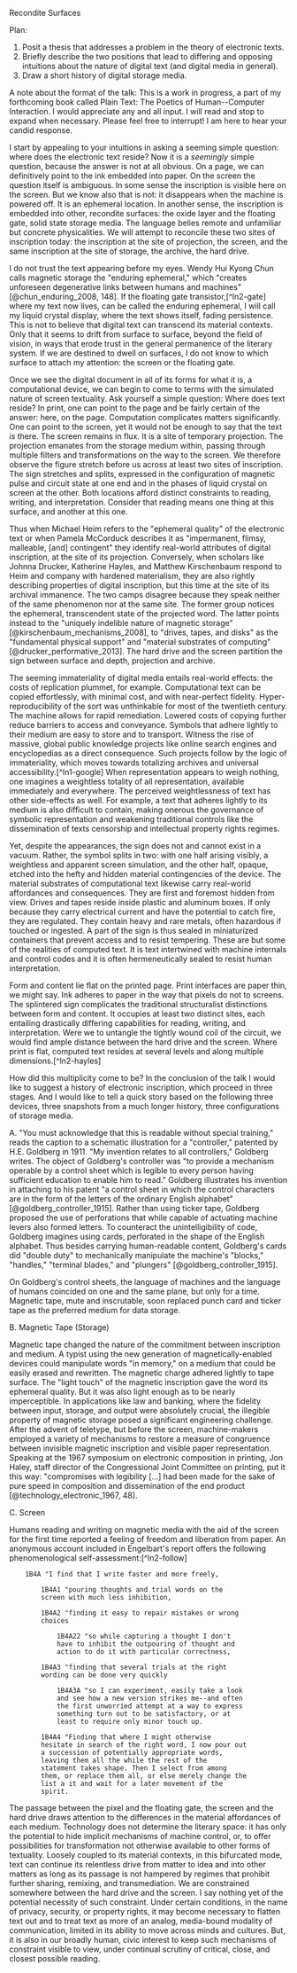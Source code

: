 Recondite Surfaces

Plan:

1. Posit a thesis that addresses a problem in the theory of electronic texts.
2. Briefly describe the two positions that lead to differing and opposing
intuitions about the nature of digital text (and digital media in general).
3. Draw a short history of digital storage media.

A note about the format of the talk: This is a work in progress, a part of my
forthcoming book called Plain Text: The Poetics of Human--Computer
Interaction. I would appreciate any and all input. I will read and stop to
expand when necessary. Please feel free to interrupt! I am here to hear your
candid response.

I start by appealing to your intuitions in asking a seeming simple question:
where does the electronic text reside? Now it is a *seemingly* simple
question, because the answer is not at all obvious. On a page, we can
definitively point to the ink embedded into paper. On the screen the question
itself is ambiguous. In some sense the inscription is visible here on the
screen. But we know also that is not: it disappears when the machine is
powered off. It is an ephemeral location. In another sense, the inscription is
embedded into other, recondite surfaces: the oxide layer and the floating
gate, solid state storage media. The language belies remote and unfamiliar but
concrete physicalities. We will attempt to reconcile these two sites of
inscription today: the inscription at the site of projection, the screen, and
the same inscription at the site of storage, the archive, the hard drive.

<!-- read from the text a bit -->

I do not trust the text appearing before my eyes. Wendy Hui Kyong Chun calls
magnetic storage the "enduring ephemeral," which "creates unforeseen
degenerative links between humans and machines" [@chun_enduring_2008, 148]. If
the floating gate transistor,[^ln2-gate] where my text now lives, can be called
the enduring ephemeral, I will call my liquid crystal display, where the text
shows itself, fading persistence. This is not to believe that digital text can
transcend its material contexts. Only that it seems to drift from surface to
surface, beyond the field of vision, in ways that erode trust in the general
permanence of the literary system. If we are destined to dwell on surfaces, I
do not know to which surface to attach my attention: the screen or the floating
gate.

Once we see the digital document in all of its forms for what it is, a
computational device, we can begin to come to terms with the simulated nature
of screen textuality. Ask yourself a simple question: Where does text reside?
In print, one can point to the page and be fairly certain of the answer: here,
on the page. Computation complicates matters significantly. One can point to
the screen, yet it would not be enough to say that the text *is* there. The
screen remains in flux. It is a site of temporary projection. The projection
emanates from the storage medium within, passing through multiple filters and
transformations on the way to the screen. We therefore observe the figure
stretch before us across at least two sites of inscription. The sign stretches
and splits, expressed in the configuration of magnetic pulse and circuit state
at one end and in the phases of liquid crystal on screen at the other. Both
locations afford distinct constraints to reading, writing, and interpretation.
Consider that reading means one thing at this surface, and another at this
one.

Thus when Michael Heim refers to the "ephemeral quality" of the electronic
text or when Pamela McCorduck describes it as "impermanent, flimsy, malleable,
[and] contingent" they identify real-world attributes of digital inscription,
at the site of its projection. Conversely, when scholars like Johnna Drucker,
Katherine Hayles, and Matthew Kirschenbaum respond to Heim and company with
hardened materialism, they are also rightly describing properties of digital
inscription, but this time at the site of its archival immanence. The two
camps disagree because they speak neither of the same phenomenon nor at the
same site. The former group notices the ephemeral, transcendent state of the
projected word. The latter points instead to the "uniquely indelible nature of
magnetic storage" [@kirschenbaum_mechanisms_2008], to "drives, tapes, and
disks" as the "fundamental physical support" and "material substrates of
computing" [@drucker_performative_2013]. The hard drive and the screen
partition the sign between surface and depth, projection and archive.

<!-- affordances, what can be done with -->

The seeming immateriality of digital media entails real-world effects: the
costs of replication plummet, for example. Computational text can be copied
effortlessly, with minimal cost, and with near-perfect fidelity.
Hyper-reproducibility of the sort was unthinkable for most of the twentieth
century. The machine allows for rapid remediation. Lowered costs of copying
further reduce barriers to access and conveyance. Symbols that adhere lightly
to their medium are easy to store and to transport. Witness the rise of
massive, global public knowledge projects like online search engines and
encyclopedias as a direct consequence. Such projects follow by the logic of
immateriality, which moves towards totalizing archives and universal
accessibility.[^ln1-google] When representation appears to weigh nothing, one
imagines a weightless totality of all representation, available immediately
and everywhere. The perceived weightlessness of text has other side-effects as
well. For example, a text that adheres lightly to its medium is also difficult
to contain, making onerous the governance of symbolic representation and
weakening traditional controls like the dissemination of texts censorship and
intellectual property rights regimes.

Yet, despite the appearances, the sign does not and cannot exist in a vacuum.
Rather, the symbol splits in two: with one half arising visibly, a weightless
and apparent screen simulation, and the other half, opaque, etched into the
hefty and hidden material contingencies of the device. The material substrates
of computational text likewise carry real-world affordances and consequences.
They are first and foremost hidden from view. Drives and tapes reside inside
plastic and aluminum boxes. If only because they carry electrical current and
have the potential to catch fire, they are regulated. <!--- there is a little
FCC statement somewhere ---> They contain heavy and rare metals, often
hazardous if touched or ingested. A part of the sign is thus sealed in
miniaturized containers that prevent access and to resist tempering. These are
but some of the realities of computed <!-- digital elextronic --> text. It is
text intertwined with machine internals and control codes and it is often
hermeneutically sealed to resist human interpretation.

Form and content lie flat on the printed page. Print interfaces are paper
thin, we might say. Ink adheres to paper in the way that pixels do not to
screens. The splintered sign complicates the traditional structuralist
distinctions between form and content. It occupies at least two distinct
sites, each entailing drastically differing capabilities for reading, writing,
and interpretation. Were we to untangle the tightly wound coil of the circuit,
we would find ample distance between the hard drive and the screen. Where
print is flat, computed text resides at several levels and along multiple
dimensions.[^ln2-hayles]

<!--- 8-12 MIN literal distance, a few inches to a few thousand miles, data is
in china the signal travels --->

How did this multiplicity come to be? In the conclusion of the talk I would
like to suggest a history of electronic inscription, which proceed in three
stages. And I would like to tell a quick story based on the following three
devices, three snapshots from a much longer history, three configurations of
storage media.

A. "You must acknowledge that this is readable without special training," reads
the caption to a schematic illustration for a "controller," patented by H.E.
Goldberg in 1911. "My invention relates to all controllers," Goldberg writes.
The object of Goldberg's controller was "to provide a mechanism operable by a
control sheet which is legible to every person having sufficient education to
enable him to read." Goldberg illustrates his invention in attaching to his
patent "a control sheet in which the control characters are in the form of the
letters of the ordinary English alphabet" [@goldberg_controller_1915]. Rather
than using ticker tape, Goldberg proposed the use of perforations that while
capable of actuating machine levers also formed letters. To counteract the
unintelligibility of code, Goldberg imagines using cards, perforated in the
shape of the English alphabet.  Thus besides carrying human-readable content,
Goldberg's cards did "double duty" to mechanically manipulate the machine's
"blocks," "handles," "terminal blades," and "plungers"
[@goldberg_controller_1915].

On Goldberg's control sheets, the language of machines and the language of
humans coincided on one and the same plane, but only for a time. Magnetic
tape, mute and inscrutable, soon replaced punch card and ticker tape as the
preferred medium for data storage.

B. Magnetic Tape (Storage)

Magnetic tape changed the nature of the commitment between inscription and
medium. A typist using the new generation of magnetically-enabled devices
could manipulate words "in memory," on a medium that could be easily erased
and rewritten. The magnetic charge adhered lightly to tape surface. The "light
touch" of the magnetic inscription gave the word its ephemeral quality. But it
was also light enough as to be nearly imperceptible. In applications like law
and banking, where the fidelity between input, storage, and output were
absolutely crucial, the illegible property of magnetic storage posed a
significant engineering challenge. After the advent of teletype, but before
the screen, machine-makers employed a variety of mechanisms to restore a
measure of congruence between invisible magnetic inscription and visible paper
representation. Speaking at the 1967 symposium on electronic composition in
printing, Jon Haley, staff director of the Congressional Joint Committee on
printing, put it this way: "compromises with legibility [...] had been made
for the sake of pure speed in composition and dissemination of the end product
[@technology_electronic_1967, 48].

<!-- you are writing blind in a sense -->

C. Screen

Humans reading and writing on magnetic media with the aid of the screen for
the first time reported a feeling of freedom and liberation from paper. An
anonymous account included in Engelbart's report offers the following
phenomenological self-assessment:[^ln2-follow]

```
    1B4A "I find that I write faster and more freely,

        1B4A1 "pouring thoughts and trial words on the
        screen with much less inhibition,

        1B4A2 "finding it easy to repair mistakes or wrong
        choices

            1B4A22 "so while capturing a thought I don't
            have to inhibit the outpouring of thought and
            action to do it with particular correctness,

        1B4A3 "finding that several trials at the right
        wording can be done very quickly

            1B4A3A "so I can experiment, easily take a look
            and see how a new version strikes me--and often
            the first unworried attempt at a way to express
            something turn out to be satisfactory, or at
            least to require only minor touch up.

        1B4A4 "Finding that where I might otherwise
        hesitate in search of the right word, I now pour out
        a succession of potentially appropriate words,
        leaving them all the while the rest of the
        statement takes shape. Then I select from among
        them, or replace them all, or else merely change the
        list a it and wait for a later movement of the
        spirit.
```

The passage between the pixel and the floating gate, the screen and the hard
drive draws attention to the differences in the material affordances of each
medium. Technology does not determine the literary space: it has only the
potential to hide implicit mechanisms of machine control, or, to offer
possibilities for transformation not otherwise available to other forms of
textuality. Loosely coupled to its material contexts, in this bifurcated mode,
text can continue its relentless drive from matter to idea and into other
matters as long as its passage is not hampered by regimes that prohibit
further sharing, remixing, and transmediation. We are constrained somewhere
between the hard drive and the screen. I say nothing yet of the potential
necessity of such constraint. Under certain conditions, in the name of
privacy, security, or property rights, it may become necessary to flatten text
out and to treat text as more of an analog, media-bound modality of
communication, limited in its ability to move across minds and cultures. But,
it is also in our broadly human, civic interest to keep such mechanisms of
constraint visible to view, under continual scrutiny of critical, close, and
closest possible reading.

